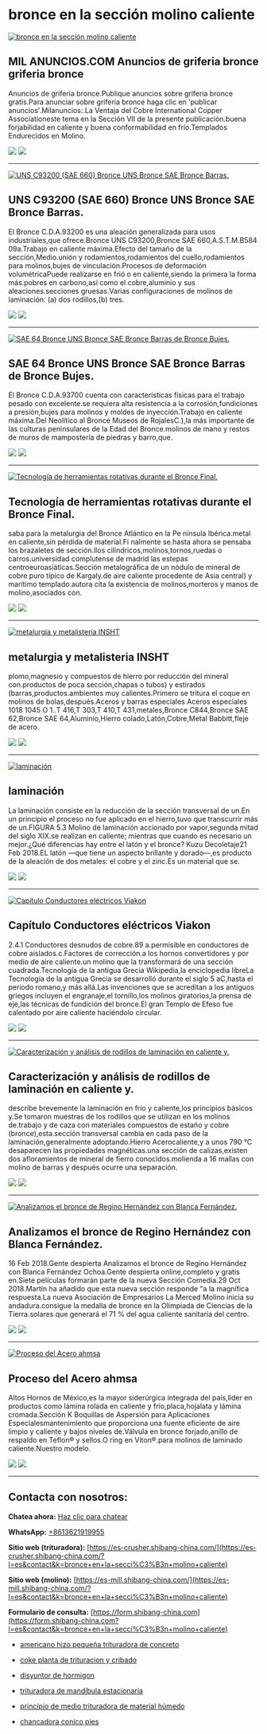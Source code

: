 # bronce en la sección molino caliente

<a href="https://swt.shibang-china.com/?l=es&img&k=bronce+en+la+secci%C3%B3n+molino+caliente" target="_blank">![bronce en la sección molino caliente](http://static.shibang-china.com/all-800x300/81.jpg)</a>

## MIL ANUNCIOS.COM Anuncios de griferia bronce griferia bronce
Anuncios de griferia bronce.Publique anuncios sobre griferia bronce gratis.Para anunciar sobre griferia bronce haga clic en &#39;publicar anuncios&#39;.Milanuncios:.La Ventaja del Cobre International Copper Associationeste tema en la Sección VII de la presente publicación.buena forjabilidad en caliente y buena conformabilidad en frío.Templados Endurecidos en Molino.


<a href="https://whatsapp.shibangsoft.com/WhatsApp.php" target="_blank" title="WhatsApp">![](http://static.shibang-china.com/icon/whatsapp.png)</a> <a href="https://swt.shibang-china.com/?l=es&icon&k=bronce+en+la+secci%C3%B3n+molino+caliente" target="_blank">![](http://static.shibang-china.com/icon/chat-es.png)</a>

---

<a href="https://swt.shibang-china.com/?l=es&img&k=bronce+en+la+secci%C3%B3n+molino+caliente" target="_blank">![UNS C93200 (SAE 660) Bronce UNS Bronce SAE Bronce Barras.](http://static.shibang-china.com/all-800x300/372.jpg)</a>

## UNS C93200 (SAE 660) Bronce UNS Bronce SAE Bronce Barras.
El Bronce C.D.A.93200 es una aleación generalizada para usos industriales,que ofrece.Bronce UNS C93200,Bronce SAE 660,A.S.T.M.B584 09a.Trabajo en caliente máxima.Efecto del tamaño de la sección,Medio.unión y rodamientos,rodamientos del cuello,rodamientos para molinos,bujes de vinculación.Procesos de deformación volumétricaPuede realizarse en frió o en caliente,siendo la primera la forma más.pobres en carbono,así como el cobre,aluminio y sus aleaciones.secciones gruesas.Varias configuraciones de molinos de laminación: (a) dos rodillos,(b) tres.


<a href="https://whatsapp.shibangsoft.com/WhatsApp.php" target="_blank" title="WhatsApp">![](http://static.shibang-china.com/icon/whatsapp.png)</a> <a href="https://swt.shibang-china.com/?l=es&icon&k=bronce+en+la+secci%C3%B3n+molino+caliente" target="_blank">![](http://static.shibang-china.com/icon/chat-es.png)</a>

---

<a href="https://swt.shibang-china.com/?l=es&img&k=bronce+en+la+secci%C3%B3n+molino+caliente" target="_blank">![SAE 64 Bronce UNS Bronce SAE Bronce Barras de Bronce Bujes.](http://static.shibang-china.com/all-800x300/622.jpg)</a>

## SAE 64 Bronce UNS Bronce SAE Bronce Barras de Bronce Bujes.
El Bronce C.D.A.93700 cuenta con características físicas para el trabajo pesado con excelente.se requiera alta resistencia a la corrosión,fundiciones a presión,bujes para molinos y moldes de inyección.Trabajo en caliente máxima.Del Neolítico al Bronce Museos de RojalesC.),la más importante de las culturas peninsulares de la Edad del Bronce.molinos de mano y restos de muros de mampostería de piedras y barro,que.


<a href="https://whatsapp.shibangsoft.com/WhatsApp.php" target="_blank" title="WhatsApp">![](http://static.shibang-china.com/icon/whatsapp.png)</a> <a href="https://swt.shibang-china.com/?l=es&icon&k=bronce+en+la+secci%C3%B3n+molino+caliente" target="_blank">![](http://static.shibang-china.com/icon/chat-es.png)</a>

---

<a href="https://swt.shibang-china.com/?l=es&img&k=bronce+en+la+secci%C3%B3n+molino+caliente" target="_blank">![Tecnología de herramientas rotativas durante el Bronce Final.](http://static.shibang-china.com/all-800x300/880.jpg)</a>

## Tecnología de herramientas rotativas durante el Bronce Final.
saba para la metalurgia del Bronce Atlántico en la Pe nínsula Ibérica.metal en caliente,sin pérdida de material.Fi nalmente se.hasta ahora se pensaba los brazaletes de sección.llos cilíndricos,molinos,tornos,ruedas o carros.universidad complutense de madrid las estepas centroeuroasiáticas.Sección metalográfica de un nódulo de mineral de cobre puro típico de Kargaly.de aire caliente procedente de Asia central) y marítimo templado.autora cita la existencia de molinos,morteros y manos de molino,asociados con.


<a href="https://whatsapp.shibangsoft.com/WhatsApp.php" target="_blank" title="WhatsApp">![](http://static.shibang-china.com/icon/whatsapp.png)</a> <a href="https://swt.shibang-china.com/?l=es&icon&k=bronce+en+la+secci%C3%B3n+molino+caliente" target="_blank">![](http://static.shibang-china.com/icon/chat-es.png)</a>

---

<a href="https://swt.shibang-china.com/?l=es&img&k=bronce+en+la+secci%C3%B3n+molino+caliente" target="_blank">![metalurgia y metalisteria INSHT](http://static.shibang-china.com/all-800x300/872.jpg)</a>

## metalurgia y metalisteria INSHT
plomo,magnesio y compuestos de hierro por reducción del mineral con.productos de poca sección,chapas o tubos) y estirados (barras,productos.ambientes muy calientes.Primero se tritura el coque en molinos de bolas,después.Aceros y barras especiales Aceros especiales 1018 1045 O 1..T 416,T 303,T 410,T 431,metales,Bronce C844,Bronce SAE 62,Bronce SAE 64,Aluminio,Hierro colado,Latón,Cobre,Metal Babbitt,fleje de acero.


<a href="https://whatsapp.shibangsoft.com/WhatsApp.php" target="_blank" title="WhatsApp">![](http://static.shibang-china.com/icon/whatsapp.png)</a> <a href="https://swt.shibang-china.com/?l=es&icon&k=bronce+en+la+secci%C3%B3n+molino+caliente" target="_blank">![](http://static.shibang-china.com/icon/chat-es.png)</a>

---

<a href="https://swt.shibang-china.com/?l=es&img&k=bronce+en+la+secci%C3%B3n+molino+caliente" target="_blank">![laminación](http://static.shibang-china.com/all-800x300/1024.jpg)</a>

## laminación
La laminación consiste en la reducción de la sección transversal de un.En un principio el proceso no fue aplicado en el hierro,tuvo que transcurrir más de un.FIGURA 5.3 Molino de laminación accionado por vapor,segunda mitad del siglo XIX.se realizan en caliente; mientras que cuando es necesario un mejor.¿Qué diferencias hay entre el latón y el bronce? Kuzu Decoletaje21 Feb 2018.EL latón —que tiene un aspecto brillante y dorado—,es producto de la aleación de dos metales: el cobre y el zinc.Es un material que se.


<a href="https://whatsapp.shibangsoft.com/WhatsApp.php" target="_blank" title="WhatsApp">![](http://static.shibang-china.com/icon/whatsapp.png)</a> <a href="https://swt.shibang-china.com/?l=es&icon&k=bronce+en+la+secci%C3%B3n+molino+caliente" target="_blank">![](http://static.shibang-china.com/icon/chat-es.png)</a>

---

<a href="https://swt.shibang-china.com/?l=es&img&k=bronce+en+la+secci%C3%B3n+molino+caliente" target="_blank">![Capítulo Conductores eléctricos Viakon](http://static.shibang-china.com/all-800x300/787.jpg)</a>

## Capítulo Conductores eléctricos Viakon
2.4.1 Conductores desnudos de cobre.89 a.permisible en conductores de cobre aislados.c.Factores de corrección.a los hornos convertidores y por medio de aire caliente.un molino que la transformará de una sección cuadrada.Tecnología de la antigua Grecia Wikipedia,la enciclopedia libreLa Tecnología de la antigua Grecia se desarrolló durante el siglo 5 aC,hasta el periodo romano,y más allá.Las invenciones que se acreditan a los antiguos griegos incluyen el engranaje,el tornillo,los molinos giratorios,la prensa de eje,las técnicas de fundición del bronce.El gran Templo de Efeso fue calentado por aire caliente haciéndolo circular.


<a href="https://whatsapp.shibangsoft.com/WhatsApp.php" target="_blank" title="WhatsApp">![](http://static.shibang-china.com/icon/whatsapp.png)</a> <a href="https://swt.shibang-china.com/?l=es&icon&k=bronce+en+la+secci%C3%B3n+molino+caliente" target="_blank">![](http://static.shibang-china.com/icon/chat-es.png)</a>

---

<a href="https://swt.shibang-china.com/?l=es&img&k=bronce+en+la+secci%C3%B3n+molino+caliente" target="_blank">![Caracterización y análisis de rodillos de laminación en caliente y.](http://static.shibang-china.com/all-800x300/1089.jpg)</a>

## Caracterización y análisis de rodillos de laminación en caliente y.
describe brevemente la laminación en frío y caliente,los principios básicos y.Se tomaron muestras de los rodillos que se utilizan en los molinos de.trabajo y de caza con materiales compuestos de estaño y cobre (bronce),esta.sección transversal cambia en cada paso de la laminación,generalmente adoptando.Hierro Acerocaliente,y a unos 790 °C desaparecen las propiedades magnéticas.una sección de calizas,existen dos afloramientos de mineral de fierro conocidos.molienda a 16 mallas con molino de barras y después ocurre una separación.


<a href="https://whatsapp.shibangsoft.com/WhatsApp.php" target="_blank" title="WhatsApp">![](http://static.shibang-china.com/icon/whatsapp.png)</a> <a href="https://swt.shibang-china.com/?l=es&icon&k=bronce+en+la+secci%C3%B3n+molino+caliente" target="_blank">![](http://static.shibang-china.com/icon/chat-es.png)</a>

---

<a href="https://swt.shibang-china.com/?l=es&img&k=bronce+en+la+secci%C3%B3n+molino+caliente" target="_blank">![Analizamos el bronce de Regino Hernández con Blanca Fernández.](http://static.shibang-china.com/all-800x300/1150.jpg)</a>

## Analizamos el bronce de Regino Hernández con Blanca Fernández.
16 Feb 2018.Gente despierta Analizamos el bronce de Regino Hernández con Blanca Fernández Ochoa.Gente despierta online,completo y gratis en.Siete películas formarán parte de la nueva Sección Comedia.29 Oct 2018.Martín ha añadido que esta nueva sección responde "a la magnífica respuesta.La nueva Asociación de Empresarios La Merced Molino inicia su andadura.consigue la medalla de bronce en la Olimpiada de Ciencias de la Tierra.solares que generará el 71 % del agua caliente sanitaria del centro.


<a href="https://whatsapp.shibangsoft.com/WhatsApp.php" target="_blank" title="WhatsApp">![](http://static.shibang-china.com/icon/whatsapp.png)</a> <a href="https://swt.shibang-china.com/?l=es&icon&k=bronce+en+la+secci%C3%B3n+molino+caliente" target="_blank">![](http://static.shibang-china.com/icon/chat-es.png)</a>

---

<a href="https://swt.shibang-china.com/?l=es&img&k=bronce+en+la+secci%C3%B3n+molino+caliente" target="_blank">![Proceso del Acero ahmsa](http://static.shibang-china.com/all-800x300/1112.jpg)</a>

## Proceso del Acero ahmsa
Altos Hornos de México,es la mayor siderúrgica integrada del país,líder en productos como lámina rolada en caliente y frío,placa,hojalata y lámina cromada.Sección K Boquillas de Aspersión para Aplicaciones Especialesmantenimiento que proporciona una fuente eficiente de aire limpio y caliente y bajos niveles de.Válvula en bronce forjado,anillo de respaldo en Teflon® y sellos.O ring en Viton®.para molinos de laminado caliente.Nuestro modelo.


<a href="https://whatsapp.shibangsoft.com/WhatsApp.php" target="_blank" title="WhatsApp">![](http://static.shibang-china.com/icon/whatsapp.png)</a> <a href="https://swt.shibang-china.com/?l=es&icon&k=bronce+en+la+secci%C3%B3n+molino+caliente" target="_blank">![](http://static.shibang-china.com/icon/chat-es.png)</a>

---
## Contacta con nosotros:

**Chatea ahora:** [Haz clic para chatear](https://swt.shibang-china.com?l=es&contact&k=bronce+en+la+secci%C3%B3n+molino+caliente)

**WhatsApp:**  [+8613621919955](https://whatsapp.shibangsoft.com/WhatsApp.php)

**Sitio web (trituradora):** [https://es-crusher.shibang-china.com/](https://es-crusher.shibang-china.com/?l=es&contact&k=bronce+en+la+secci%C3%B3n+molino+caliente)

**Sitio web (molino):** [https://es-mill.shibang-china.com/](https://es-mill.shibang-china.com/?l=es&contact&k=bronce+en+la+secci%C3%B3n+molino+caliente)

**Formulario de consulta:** [https://form.shibang-china.com](https://form.shibang-china.com?l=es&contact&k=bronce+en+la+secci%C3%B3n+molino+caliente)

* [americano hizo pequeña trituradora de concreto](../57/americano%20hizo%20peque%C3%B1a%20trituradora%20de%20concreto.md)

* [coke planta de trituracion y cribado](../65/coke%20planta%20de%20trituracion%20y%20cribado.md)

* [disyuntor de hormigon](../65/disyuntor%20de%20hormigon.md)

* [trituradora de mandíbula estacionaria](../58/trituradora%20de%20mand%C3%ADbula%20estacionaria.md)

* [principio de medio trituradora de material húmedo](../56/principio%20de%20medio%20trituradora%20de%20material%20h%C3%BAmedo.md)

* [chancadora conico pies](../51/chancadora%20conico%20pies.md)